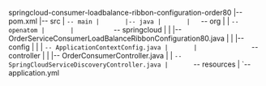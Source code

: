 springcloud-consumer-loadbalance-ribbon-configuration-order80
|-- pom.xml
|-- src
|   `-- main
|       |-- java
|       |   `-- org
|       |       `-- openatom
|       |           `-- springcloud
|       |               |-- OrderServiceConsumerLoadBalanceRibbonConfiguration80.java
|       |               |-- config
|       |               |   `-- ApplicationContextConfig.java
|       |               `-- controller
|       |                   |-- OrderConsumerController.java
|       |                   `-- SpringCloudServiceDiscoveryController.java
|       `-- resources
|           `-- application.yml
